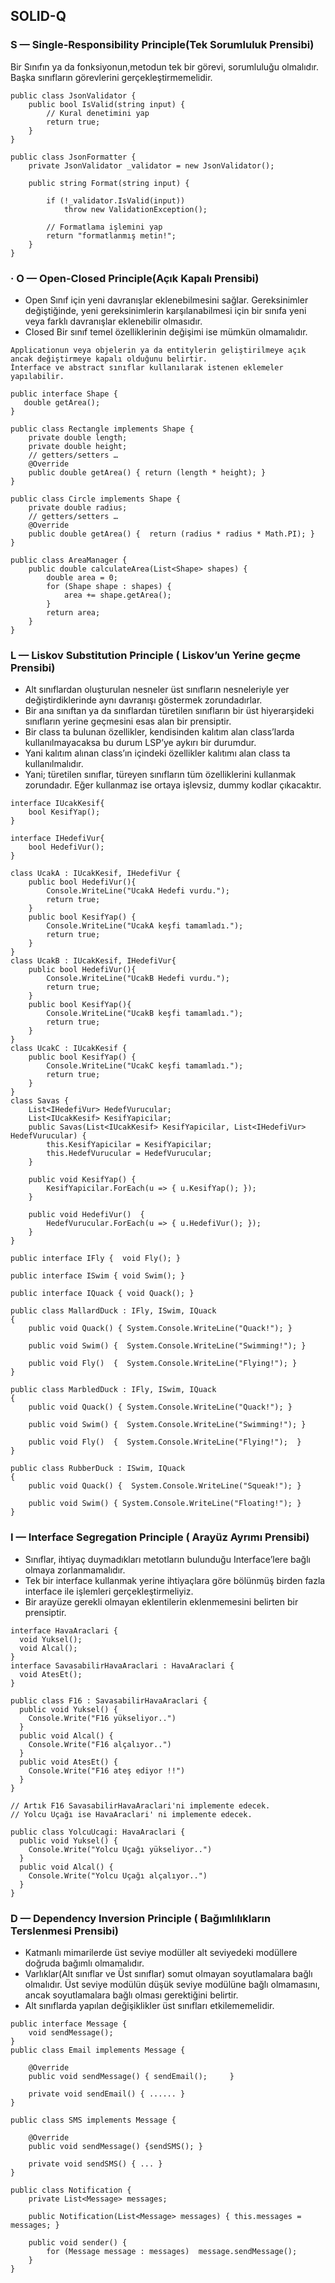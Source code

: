 ## SOLID-Q

### S — Single-Responsibility Principle(Tek Sorumluluk Prensibi)
Bir Sınıfın ya da fonksiyonun,metodun tek bir görevi, sorumluluğu olmalıdır. Başka sınıfların 
görevlerini gerçekleştirmemelidir.
```
public class JsonValidator {
    public bool IsValid(string input) {
        // Kural denetimini yap
        return true;
    }
}

public class JsonFormatter {
    private JsonValidator _validator = new JsonValidator();

    public string Format(string input) {
        
        if (!_validator.IsValid(input))
            throw new ValidationException();

        // Formatlama işlemini yap
        return "formatlanmış metin!";
    }
}
```
### · O — Open-Closed Principle(Açık Kapalı Prensibi)
- Open Sınıf için yeni davranışlar eklenebilmesini sağlar. Gereksinimler değiştiğinde, yeni gereksinimlerin karşılanabilmesi için bir sınıfa yeni veya farklı davranışlar eklenebilir olmasıdır.
- Closed Bir sınıf temel özelliklerinin değişimi ise mümkün olmamalıdır.
```
Applicationun veya objelerin ya da entitylerin geliştirilmeye açık ancak değiştirmeye kapalı olduğunu belirtir. 
İnterface ve abstract sınıflar kullanılarak istenen eklemeler yapılabilir.

public interface Shape { 
   double getArea(); 
}

public class Rectangle implements Shape {
    private double length;
    private double height;
    // getters/setters … 
    @Override
    public double getArea() { return (length * height); }
}

public class Circle implements Shape {
    private double radius;
    // getters/setters … 
    @Override
    public double getArea() {  return (radius * radius * Math.PI); }
}

public class AreaManager {
    public double calculateArea(List<Shape> shapes) {
        double area = 0;
        for (Shape shape : shapes) {
            area += shape.getArea();
        }
        return area;
    }
}
```
### L — Liskov Substitution Principle ( Liskov’un Yerine geçme Prensibi)
- Alt sınıflardan oluşturulan nesneler üst sınıfların nesneleriyle yer değiştirdiklerinde aynı davranışı göstermek zorundadırlar.
- Bir ana sınıftan ya da sınıflardan türetilen sınıfların bir üst hiyerarşideki sınıfların yerine geçmesini 
esas alan bir prensiptir.
- Bir class ta bulunan özellikler, kendisinden kalıtım alan class’larda kullanılmayacaksa bu durum LSP’ye aykırı bir durumdur.
- Yani kalıtım alınan class’ın içindeki özellikler kalıtımı alan class ta kullanılmalıdır. 
- Yani; türetilen sınıflar, türeyen sınıfların tüm özelliklerini kullanmak zorundadır. Eğer kullanmaz ise ortaya işlevsiz, dummy kodlar çıkacaktır.
```
interface IUcakKesif{
    bool KesifYap();
}
 
interface IHedefiVur{
    bool HedefiVur();
}
 
class UcakA : IUcakKesif, IHedefiVur {
    public bool HedefiVur(){
        Console.WriteLine("UcakA Hedefi vurdu.");
        return true;
    }
    public bool KesifYap() {
        Console.WriteLine("UcakA keşfi tamamladı.");
        return true;
    }
}
class UcakB : IUcakKesif, IHedefiVur{
    public bool HedefiVur(){
        Console.WriteLine("UcakB Hedefi vurdu.");
        return true;
    }
    public bool KesifYap(){
        Console.WriteLine("UcakB keşfi tamamladı.");
        return true;
    }
}
class UcakC : IUcakKesif {
    public bool KesifYap() {
        Console.WriteLine("UcakC keşfi tamamladı.");
        return true;
    }
}
class Savas {
    List<IHedefiVur> HedefVurucular;
    List<IUcakKesif> KesifYapicilar;
    public Savas(List<IUcakKesif> KesifYapicilar, List<IHedefiVur> HedefVurucular) {
        this.KesifYapicilar = KesifYapicilar;
        this.HedefVurucular = HedefVurucular;
    }
 
    public void KesifYap() {
        KesifYapicilar.ForEach(u => { u.KesifYap(); });
    }
 
    public void HedefiVur()  {
        HedefVurucular.ForEach(u => { u.HedefiVur(); });
    }
}
```
```
public interface IFly {  void Fly(); }

public interface ISwim { void Swim(); }

public interface IQuack { void Quack(); }

public class MallardDuck : IFly, ISwim, IQuack
{
    public void Quack() { System.Console.WriteLine("Quack!"); }

    public void Swim() {  System.Console.WriteLine("Swimming!"); }

    public void Fly()  {  System.Console.WriteLine("Flying!"); }
}

public class MarbledDuck : IFly, ISwim, IQuack
{
    public void Quack() { System.Console.WriteLine("Quack!"); }

    public void Swim() {  System.Console.WriteLine("Swimming!"); }

    public void Fly()  {  System.Console.WriteLine("Flying!");  }
}

public class RubberDuck : ISwim, IQuack
{
    public void Quack() {  System.Console.WriteLine("Squeak!"); }

    public void Swim() { System.Console.WriteLine("Floating!"); }
}
```
### I — Interface Segregation Principle ( Arayüz Ayrımı Prensibi)
- Sınıflar, ihtiyaç duymadıkları metotların bulunduğu Interface’lere bağlı olmaya zorlanmamalıdır.
- Tek bir interface kullanmak yerine ihtiyaçlara göre bölünmüş birden fazla interface ile işlemleri gerçekleştirmeliyiz.
- Bir arayüze gerekli olmayan eklentilerin eklenmemesini belirten bir prensiptir.

```
interface HavaAraclari {
  void Yuksel();
  void Alcal();
}
interface SavasabilirHavaAraclari : HavaAraclari {
  void AtesEt();
}

public class F16 : SavasabilirHavaAraclari {
  public void Yuksel() {
    Console.Write("F16 yükseliyor..")
  }
  public void Alcal() {
    Console.Write("F16 alçalıyor..")
  }
  public void AtesEt() {
    Console.Write("F16 ateş ediyor !!")
  }
}

// Artık F16 SavasabilirHavaAraclari'ni implemente edecek.
// Yolcu Uçağı ise HavaAraclari' ni implemente edecek.

public class YolcuUcagi: HavaAraclari {
  public void Yuksel() {
    Console.Write("Yolcu Uçağı yükseliyor..")
  }
  public void Alcal() {
    Console.Write("Yolcu Uçağı alçalıyor..")
  }
}
```
### D — Dependency Inversion Principle ( Bağımlılıkların Terslenmesi Prensibi)
- Katmanlı mimarilerde üst seviye modüller alt seviyedeki modüllere doğruda bağımlı olmamalıdır.
- Varlıklar(Alt sınıflar ve Üst sınıflar) somut olmayan soyutlamalara bağlı olmalıdır. Üst seviye modülün 
düşük seviye modülüne bağlı olmamasını, ancak soyutlamalara bağlı olması gerektiğini belirtir. 
- Alt sınıflarda yapılan değişiklikler üst sınıfları etkilememelidir.
```
public interface Message {
    void sendMessage();
}
public class Email implements Message {

    @Override
    public void sendMessage() { sendEmail();     }

    private void sendEmail() { ...... }
}

public class SMS implements Message {

    @Override
    public void sendMessage() {sendSMS(); }

    private void sendSMS() { ... }
}

public class Notification {
    private List<Message> messages;

    public Notification(List<Message> messages) { this.messages = messages; }

    public void sender() {
        for (Message message : messages)  message.sendMessage();
    }
}
```
